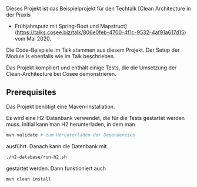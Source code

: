 Dieses Projekt ist das Beispielprojekt für den Techtalk 
[Clean Architecture in der Praxis
- Frühjahrsputz mit Spring-Boot und Mapstruct](https://talks.cosee.biz/talk/806e0feb-4700-4f1c-9532-4af91a617d15) 
vom Mai 2020.

Die Code-Beispiele im Talk stammen aus diesem Projekt. Der Setup der Module is ebenfalls wie im Talk beschrieben.

Das Projekt kompiliert und enthält einige Tests, die die Umsetzung der Clean-Architecture bei Cosee demonstrieren.

## Prerequisites

Das Projekt benötigt eine Maven-Installation.

Es wird eine H2-Datenbank verwendet, die für die Tests gestartet werden muss.
Initial kann man H2 herunterladen, in dem man 

```bash
mvn validate # zum Herunterladen der Dependencies
```

ausführt. Danach kann die Datenbank mit

```bash
./h2-database/run-h2.sh
```

gestartet werden. Dann funktioniert auch 
 
```bash
mvn clean install
```


